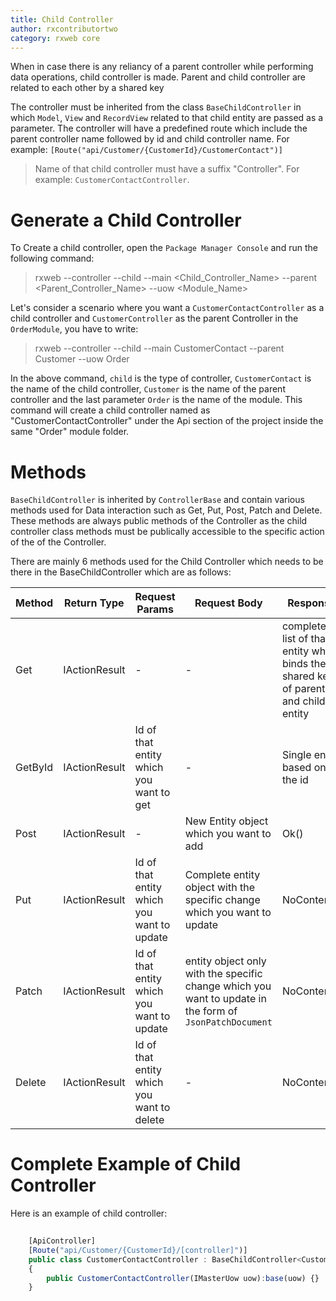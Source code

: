 ```yaml
---
title: Child Controller
author: rxcontributortwo
category: rxweb core
---
```


When in case there is any reliancy of a parent controller while performing data operations, child controller is made. Parent and child controller are related to each other by a shared key 

The controller must be inherited from the class `BaseChildController` in which  `Model`, `View` and `RecordView` related to that child entity are passed as a parameter. The controller will have a predefined route which include the parent controller name followed by id and child controller name. For example: `[Route("api/Customer/{CustomerId}/CustomerContact")]`

> Name of that child controller must have a suffix "Controller". For example: `CustomerContactController`.

# Generate a Child Controller

To Create a child controller, open the `Package Manager Console` and run the following command:

> rxweb --controller --child --main <Child_Controller_Name> --parent <Parent_Controller_Name> --uow <Module_Name>

Let's consider a scenario where you want a `CustomerContactController` as a child controller and `CustomerController` as the parent Controller in the `OrderModule`, you have to write:

> rxweb --controller --child --main CustomerContact --parent Customer --uow Order

In the above command, `child` is the type of controller, `CustomerContact` is the name of the child controller, `Customer` is the name of the parent controller and the last parameter `Order` is the name of the module. This command will create a child controller named as "CustomerContactController" under the Api section of the project inside the same "Order" module folder. 

# Methods

`BaseChildController` is inherited by `ControllerBase` and contain various methods used for Data interaction such as Get, Put, Post, Patch and Delete. These methods are always public methods of the Controller as the child controller class methods must be publically accessible to the specific action of the of the Controller. 

There are mainly 6 methods used for the Child Controller which needs to be there in the BaseChildController which are as follows: 

| Method | Return Type | Request Params | Request Body | Response|
| ----------- | ----------- | ----------- | ----------- | ----------- | 
| Get | IActionResult | - | - | complete list of that entity which binds the shared key of parent and child entity |
| GetById | IActionResult | Id of that entity which you want to get | - | Single entity based on the id |
| Post | IActionResult | - | New Entity object which you want to add | Ok() |
| Put | IActionResult | Id of that entity which you want to update | Complete entity object with the specific change which you want to update | NoContent() |
| Patch | IActionResult | Id of that entity which you want to update | entity object only with the specific change which you want to update in the form of `JsonPatchDocument` | NoContent() |
| Delete | IActionResult | Id of that entity which you want to delete | - | NoContent() |

# Complete Example of Child Controller

Here is an example of child controller:

```js
    
    [ApiController]
    [Route("api/Customer/{CustomerId}/[controller]")]	
	public class CustomerContactController : BaseChildController<CustomerContact,vCustomerContact,vCustomerContactRecord>
    {
        public CustomerContactController(IMasterUow uow):base(uow) {}
    }

```